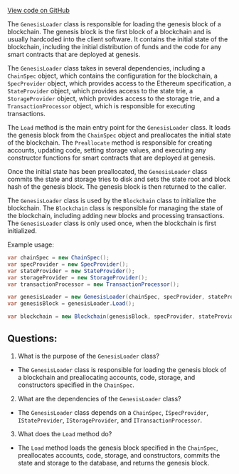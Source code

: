 [View code on GitHub](https://github.com/nethermindeth/nethermind/Nethermind.Blockchain/GenesisLoader.cs)

The `GenesisLoader` class is responsible for loading the genesis block of a blockchain. The genesis block is the first block of a blockchain and is usually hardcoded into the client software. It contains the initial state of the blockchain, including the initial distribution of funds and the code for any smart contracts that are deployed at genesis.

The `GenesisLoader` class takes in several dependencies, including a `ChainSpec` object, which contains the configuration for the blockchain, a `SpecProvider` object, which provides access to the Ethereum specification, a `StateProvider` object, which provides access to the state trie, a `StorageProvider` object, which provides access to the storage trie, and a `TransactionProcessor` object, which is responsible for executing transactions.

The `Load` method is the main entry point for the `GenesisLoader` class. It loads the genesis block from the `ChainSpec` object and preallocates the initial state of the blockchain. The `Preallocate` method is responsible for creating accounts, updating code, setting storage values, and executing any constructor functions for smart contracts that are deployed at genesis.

Once the initial state has been preallocated, the `GenesisLoader` class commits the state and storage tries to disk and sets the state root and block hash of the genesis block. The genesis block is then returned to the caller.

The `GenesisLoader` class is used by the `Blockchain` class to initialize the blockchain. The `Blockchain` class is responsible for managing the state of the blockchain, including adding new blocks and processing transactions. The `GenesisLoader` class is only used once, when the blockchain is first initialized.

Example usage:

```csharp
var chainSpec = new ChainSpec();
var specProvider = new SpecProvider();
var stateProvider = new StateProvider();
var storageProvider = new StorageProvider();
var transactionProcessor = new TransactionProcessor();

var genesisLoader = new GenesisLoader(chainSpec, specProvider, stateProvider, storageProvider, transactionProcessor);
var genesisBlock = genesisLoader.Load();

var blockchain = new Blockchain(genesisBlock, specProvider, stateProvider, storageProvider, transactionProcessor);
```
## Questions: 
 1. What is the purpose of the `GenesisLoader` class?
- The `GenesisLoader` class is responsible for loading the genesis block of a blockchain and preallocating accounts, code, storage, and constructors specified in the `ChainSpec`.

2. What are the dependencies of the `GenesisLoader` class?
- The `GenesisLoader` class depends on a `ChainSpec`, `ISpecProvider`, `IStateProvider`, `IStorageProvider`, and `ITransactionProcessor`.

3. What does the `Load` method do?
- The `Load` method loads the genesis block specified in the `ChainSpec`, preallocates accounts, code, storage, and constructors, commits the state and storage to the database, and returns the genesis block.